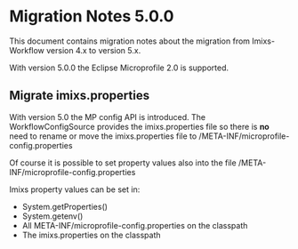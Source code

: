 # Migration Notes 5.0.0

This document contains migration notes about the migration from Imixs-Workflow version 4.x to version 5.x.

With version 5.0.0 the Eclipse Microprofile 2.0 is supported. 


## Migrate imixs.properties

With version 5.0 the MP config API is introduced. The WorkflowConfigSource provides the imixs.properties file so there is **no** need to rename or move the imixs.properties file to /META-INF/microprofile-config.properties

Of course it is possible to set property values also into the file /META-INF/microprofile-config.properties

Imixs property values can be set in:

* System.getProperties()
* System.getenv()
* All META-INF/microprofile-config.properties on the classpath
* The imixs.properties on the classpath 		